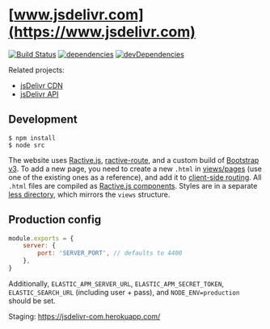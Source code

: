 # [www.jsdelivr.com](https://www.jsdelivr.com)

[![Build Status](https://img.shields.io/travis/jsdelivr/www.jsdelivr.com.svg?style=flat-square)](https://travis-ci.org/jsdelivr/www.jsdelivr.com)
[![dependencies](https://img.shields.io/david/jsdelivr/www.jsdelivr.com.svg?style=flat-square)](https://david-dm.org/jsdelivr/www.jsdelivr.com)
[![devDependencies](https://img.shields.io/david/dev/jsdelivr/www.jsdelivr.com.svg?style=flat-square)](https://david-dm.org/jsdelivr/www.jsdelivr.com?type=dev)

Related projects:
 - [jsDelivr CDN](https://github.com/jsdelivr/jsdelivr)
 - [jsDelivr API](https://github.com/jsdelivr/data.jsdelivr.com)

## Development

```
$ npm install
$ node src
```

The website uses [Ractive.js](https://ractive.js.org/), [ractive-route](https://github.com/MartinKolarik/ractive-route), and a custom build of [Bootstrap v3](https://getbootstrap.com/). To add a new page, you need to create a new `.html` in [views/pages](https://github.com/jsdelivr/www.jsdelivr.com/tree/master/src/views/pages) (use one of the existing ones as a reference), and add it to [client-side routing](https://github.com/jsdelivr/www.jsdelivr.com/blob/master/src/public/js/app.js). All `.html` files are compiled as [Ractive.js components](https://ractive.js.org/api/#component-files). Styles are in a separate [less directory](https://github.com/jsdelivr/www.jsdelivr.com/tree/master/src/public/less), which mirrors the `views` structure.

## Production config

```js
module.exports = {
    server: {
        port: 'SERVER_PORT', // defaults to 4400
    },
}
```

Additionally, `ELASTIC_APM_SERVER_URL`, `ELASTIC_APM_SECRET_TOKEN`, `ELASTIC_SEARCH_URL` (including user + pass), and `NODE_ENV=production` should be set.

Staging: https://jsdelivr-com.herokuapp.com/
